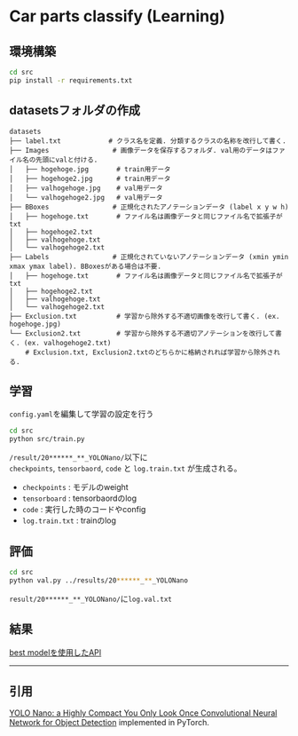 # Car parts classify (Learning)

## 環境構築
```bash
cd src
pip install -r requirements.txt
```

## datasetsフォルダの作成

```
datasets
├── label.txt            # クラス名を定義. 分類するクラスの名称を改行して書く. 
├── Images                # 画像データを保存するフォルダ. val用のデータはファイル名の先頭にvalと付ける. 
│   ├── hogehoge.jpg       # train用データ
│   ├── hogehoge2.jpg      # train用データ
│   ├── valhogehoge.jpg    # val用データ
│   └── valhogehoge2.jpg   # val用データ
├── BBoxes                # 正規化されたアノテーションデータ (label x y w h)
│   ├── hogehoge.txt       # ファイル名は画像データと同じファイル名で拡張子がtxt
│   ├── hogehoge2.txt
│   ├── valhogehoge.txt
│   └── valhogehoge2.txt
├── Labels                # 正規化されていないアノテーションデータ (xmin ymin xmax ymax label). BBoxesがある場合は不要.
│   ├── hogehoge.txt       # ファイル名は画像データと同じファイル名で拡張子がtxt
│   ├── hogehoge2.txt
│   ├── valhogehoge.txt
│   └── valhogehoge2.txt
├── Exclusion.txt          # 学習から除外する不適切画像を改行して書く. (ex. hogehoge.jpg)
└── Exclusion2.txt         # 学習から除外する不適切アノテーションを改行して書く. (ex. valhogehoge2.txt)　
    # Exclusion.txt, Exclusion2.txtのどちらかに格納されれば学習から除外される.
```

## 学習
 `config.yaml`を編集して学習の設定を行う

```bash
cd src
python src/train.py
```

`/result/20******_**_YOLONano/`以下に  
`checkpoints`, `tensorbaord`, `code` と `log.train.txt` が生成される。  
  - `checkpoints` : モデルのweight  
  - `tensorboard` : tensorbaordのlog  
  - `code` : 実行した時のコードやconfig  
  - `log.train.txt` : trainのlog  

## 評価 
```bash
cd src
python val.py ../results/20******_**_YOLONano
```
`result/20******_**_YOLONano/`に`log.val.txt`

## 結果
[best modelを使用したAPI]()

---
## 引用 
[YOLO Nano: a Highly Compact You Only Look Once
Convolutional Neural Network for Object Detection](https://arxiv.org/pdf/1910.01271.pdf) implemented in PyTorch.
